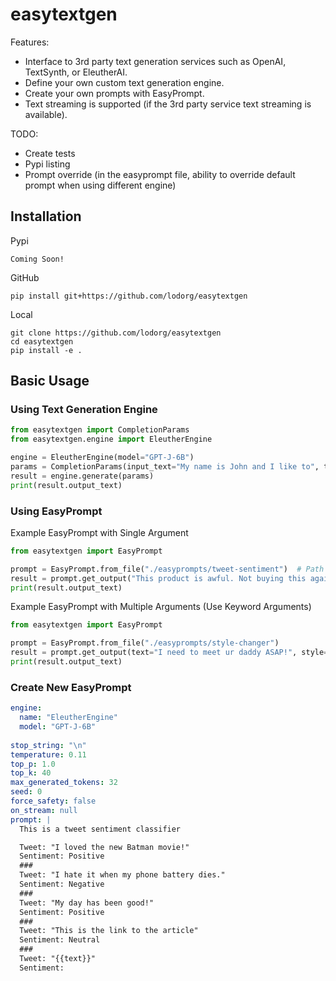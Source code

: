 # easytextgen

Features:
- Interface to 3rd party text generation services such as OpenAI, TextSynth, or EleutherAI.
- Define your own custom text generation engine.
- Create your own prompts with EasyPrompt.
- Text streaming is supported (if the 3rd party service text streaming is available).

TODO:
- Create tests
- Pypi listing
- Prompt override (in the easyprompt file, ability to override default prompt when using different engine)

## Installation

Pypi
```
Coming Soon!
```

GitHub
```
pip install git+https://github.com/lodorg/easytextgen
```

Local
```
git clone https://github.com/lodorg/easytextgen
cd easytextgen
pip install -e .
```

## Basic Usage

### Using Text Generation Engine

```python
from easytextgen import CompletionParams
from easytextgen.engine import EleutherEngine

engine = EleutherEngine(model="GPT-J-6B")
params = CompletionParams(input_text="My name is John and I like to", temperature=0.9)
result = engine.generate(params)
print(result.output_text)
```

### Using EasyPrompt

Example EasyPrompt with Single Argument

```python
from easytextgen import EasyPrompt

prompt = EasyPrompt.from_file("./easyprompts/tweet-sentiment")  # Path to yaml file
result = prompt.get_output("This product is awful. Not buying this again.")
print(result.output_text)
```

Example EasyPrompt with Multiple Arguments (Use Keyword Arguments)

```python
from easytextgen import EasyPrompt

prompt = EasyPrompt.from_file("./easyprompts/style-changer")
result = prompt.get_output(text="I need to meet ur daddy ASAP!", style="Formal")
print(result.output_text)
```

### Create New EasyPrompt

```yaml
engine:
  name: "EleutherEngine"
  model: "GPT-J-6B"
      
stop_string: "\n"
temperature: 0.11
top_p: 1.0
top_k: 40
max_generated_tokens: 32
seed: 0
force_safety: false
on_stream: null
prompt: |
  This is a tweet sentiment classifier

  Tweet: "I loved the new Batman movie!"
  Sentiment: Positive
  ###
  Tweet: "I hate it when my phone battery dies."
  Sentiment: Negative
  ###
  Tweet: "My day has been good!"
  Sentiment: Positive
  ###
  Tweet: "This is the link to the article"
  Sentiment: Neutral
  ###
  Tweet: "{{text}}"
  Sentiment:
```
